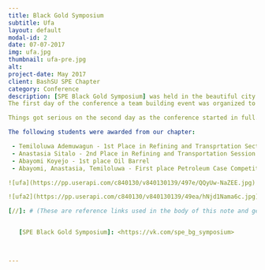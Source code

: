 ```yaml
---
title: Black Gold Symposium
subtitle: Ufa
layout: default
modal-id: 2
date: 07-07-2017
img: ufa.jpg
thumbnail: ufa-pre.jpg
alt: 
project-date: May 2017
client: BashSU SPE Chapter
category: Conference
description: [SPE Black Gold Symposium] was held in the beautiful city of Ufa from the 10th till 12th of May 2017. The conference was attended by 95 participants from different countries from arround the world including: Armenia, Kazakhstan, Indonesia, Uzbekistan, India, Algiers, Ghana, Ukraina, Egypt, Nigeria etc.
The first day of the conference a team building event was organized to acquaint participants with one another and an excursion around the city was also organized to relieve the stress of travelling. 

Things got serious on the second day as the conference started in full. Students presented their research work in the differen sections available after which there was the SPE chapter's official round table and a technical session. Student also had the opportunity of meeting with company executives and hearing directly from them. The petroleum olympaid game "Oil Barrel " and a case competition also took place. At the end of the day the awards were presented to the winners.

The following students were awarded from our chapter:

 - Temiloluwa Ademuwagun - 1st Place in Refining and Transprtation Section
 - Anastasia Sitalo - 2nd Place in Refining and Transportation Session 
 - Abayomi Koyejo - 1st place Oil Barrel
 - Abayomi, Anastasia, Temiloluwa - First place Petroleum Case Competition. 

![ufa](https://pp.userapi.com/c840130/v840130139/497e/QQyUw-NaZEE.jpg)

![ufa2](https://pp.userapi.com/c840130/v840130139/49ea/hNjd1Nama6c.jpg)

[//]: # (These are reference links used in the body of this note and get stripped out when the markdown processor does its job. There is no need to format nicely because it shouldn't be seen. Thanks SO - http://stackoverflow.com/questions/4823468/store-comments-in-markdown-syntax)


   [SPE Black Gold Symposium]: <https://vk.com/spe_bg_symposium>
   


---
```

